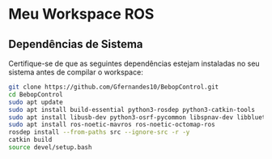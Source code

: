 # Meu Workspace ROS

## Dependências de Sistema

Certifique-se de que as seguintes dependências estejam instaladas no seu sistema antes de compilar o workspace:

```bash
git clone https://github.com/Gfernandes10/BebopControl.git
cd BebopControl
sudo apt update
sudo apt install build-essential python3-rosdep python3-catkin-tools
sudo apt install libusb-dev python3-osrf-pycommon libspnav-dev libbluetooth-dev libcwiid-dev libgoogle-glog-dev
sudo apt install ros-noetic-mavros ros-noetic-octomap-ros
rosdep install --from-paths src --ignore-src -r -y
catkin build
source devel/setup.bash
```


